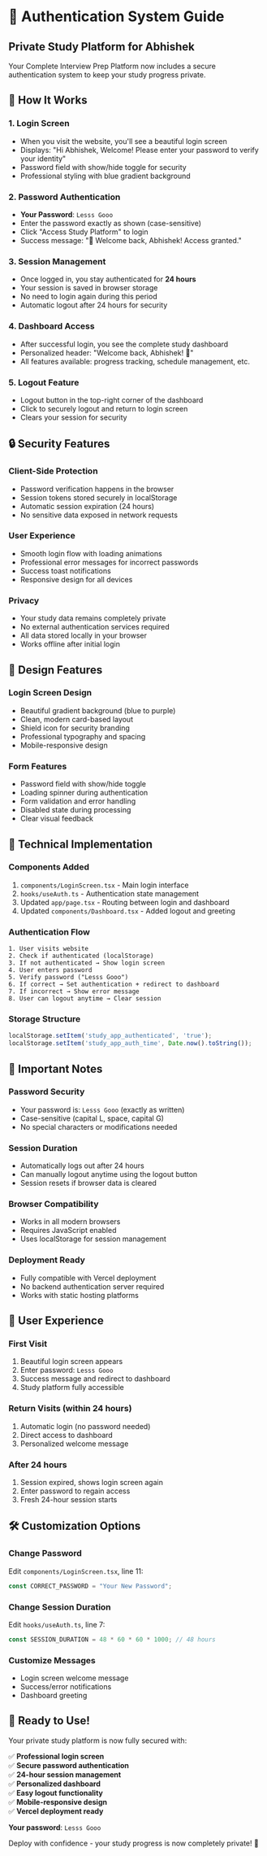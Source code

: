 # 🔐 Authentication System Guide

## Private Study Platform for Abhishek

Your Complete Interview Prep Platform now includes a secure authentication system to keep your study progress private.

## 🚀 How It Works

### 1. **Login Screen**
- When you visit the website, you'll see a beautiful login screen
- Displays: "Hi Abhishek, Welcome! Please enter your password to verify your identity"
- Password field with show/hide toggle for security
- Professional styling with blue gradient background

### 2. **Password Authentication**
- **Your Password**: `Lesss Gooo`
- Enter the password exactly as shown (case-sensitive)
- Click "Access Study Platform" to login
- Success message: "🎉 Welcome back, Abhishek! Access granted."

### 3. **Session Management**
- Once logged in, you stay authenticated for **24 hours**
- Your session is saved in browser storage
- No need to login again during this period
- Automatic logout after 24 hours for security

### 4. **Dashboard Access**
- After successful login, you see the complete study dashboard
- Personalized header: "Welcome back, Abhishek! 👋"
- All features available: progress tracking, schedule management, etc.

### 5. **Logout Feature**
- Logout button in the top-right corner of the dashboard
- Click to securely logout and return to login screen
- Clears your session for security

## 🔒 Security Features

### **Client-Side Protection**
- Password verification happens in the browser
- Session tokens stored securely in localStorage
- Automatic session expiration (24 hours)
- No sensitive data exposed in network requests

### **User Experience**
- Smooth login flow with loading animations
- Professional error messages for incorrect passwords
- Success toast notifications
- Responsive design for all devices

### **Privacy**
- Your study data remains completely private
- No external authentication services required
- All data stored locally in your browser
- Works offline after initial login

## 🎨 Design Features

### **Login Screen Design**
- Beautiful gradient background (blue to purple)
- Clean, modern card-based layout
- Shield icon for security branding
- Professional typography and spacing
- Mobile-responsive design

### **Form Features**
- Password field with show/hide toggle
- Loading spinner during authentication
- Form validation and error handling
- Disabled state during processing
- Clear visual feedback

## 🔧 Technical Implementation

### **Components Added**
1. `components/LoginScreen.tsx` - Main login interface
2. `hooks/useAuth.ts` - Authentication state management
3. Updated `app/page.tsx` - Routing between login and dashboard
4. Updated `components/Dashboard.tsx` - Added logout and greeting

### **Authentication Flow**
```
1. User visits website
2. Check if authenticated (localStorage)
3. If not authenticated → Show login screen
4. User enters password
5. Verify password ("Lesss Gooo")
6. If correct → Set authentication + redirect to dashboard
7. If incorrect → Show error message
8. User can logout anytime → Clear session
```

### **Storage Structure**
```javascript
localStorage.setItem('study_app_authenticated', 'true');
localStorage.setItem('study_app_auth_time', Date.now().toString());
```

## 🚨 Important Notes

### **Password Security**
- Your password is: `Lesss Gooo` (exactly as written)
- Case-sensitive (capital L, space, capital G)
- No special characters or modifications needed

### **Session Duration**
- Automatically logs out after 24 hours
- Can manually logout anytime using the logout button
- Session resets if browser data is cleared

### **Browser Compatibility**
- Works in all modern browsers
- Requires JavaScript enabled
- Uses localStorage for session management

### **Deployment Ready**
- Fully compatible with Vercel deployment
- No backend authentication server required
- Works with static hosting platforms

## 🎯 User Experience

### **First Visit**
1. Beautiful login screen appears
2. Enter password: `Lesss Gooo`
3. Success message and redirect to dashboard
4. Study platform fully accessible

### **Return Visits (within 24 hours)**
1. Automatic login (no password needed)
2. Direct access to dashboard
3. Personalized welcome message

### **After 24 hours**
1. Session expired, shows login screen again
2. Enter password to regain access
3. Fresh 24-hour session starts

## 🛠️ Customization Options

### **Change Password**
Edit `components/LoginScreen.tsx`, line 11:
```typescript
const CORRECT_PASSWORD = "Your New Password";
```

### **Change Session Duration**
Edit `hooks/useAuth.ts`, line 7:
```typescript
const SESSION_DURATION = 48 * 60 * 60 * 1000; // 48 hours
```

### **Customize Messages**
- Login screen welcome message
- Success/error notifications
- Dashboard greeting

## 🚀 Ready to Use!

Your private study platform is now fully secured with:

✅ **Professional login screen**  
✅ **Secure password authentication**  
✅ **24-hour session management**  
✅ **Personalized dashboard**  
✅ **Easy logout functionality**  
✅ **Mobile-responsive design**  
✅ **Vercel deployment ready**  

**Your password**: `Lesss Gooo`

Deploy with confidence - your study progress is now completely private! 🎉 